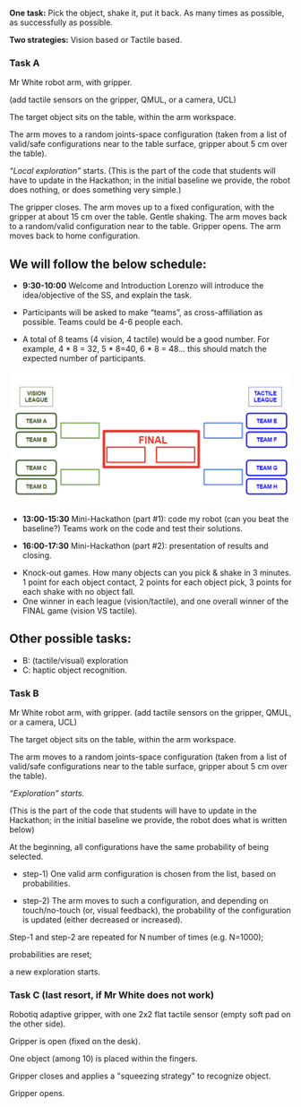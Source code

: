 
**One task:** Pick the object, shake it, put it back. As many times as possible, as successfully as possible.

**Two strategies:** Vision based or Tactile based.

### **Task A**

Mr White robot arm, with gripper.

(add tactile sensors on the gripper, QMUL, or a camera, UCL)

The target object sits on the table, within the arm workspace.

The arm moves to a random joints-space configuration (taken from a list of valid/safe configurations near to the table surface, gripper about 5 cm over the table).

_“Local exploration”_ starts. 
(This is the part of the code that students will have to update in the Hackathon; in the initial baseline we provide, the robot does nothing, or does something very simple.)

The gripper closes. 
The arm moves up to a fixed configuration, with the gripper at about 15 cm over the table.
Gentle shaking.
The arm moves back to a random/valid configuration near to the table.
Gripper opens.
The arm moves back to home configuration.


## We will follow the below schedule:

* **9:30-10:00** Welcome and Introduction
Lorenzo will introduce the idea/objective of the SS, and explain the task.

- Participants will be asked to make “teams”, as cross-affiliation as possible. Teams could be 4-6 people each.

- A total of 8 teams (4 vision, 4 tactile) would be a good number.
For example, 4 \* 8 = 32, 5 \* 8=40, 6 \* 8 = 48… this should match the expected number of participants.


[![Teams](teamsb.png)]() 


* **13:00-15:30** Mini-Hackathon (part #1): code my robot (can you beat the baseline?)
Teams work on the code and test their solutions.


* **16:00-17:30** Mini-Hackathon (part #2): presentation of results and closing.

- Knock-out games. How many objects can you pick & shake in 3 minutes. 1 point for each object contact,  2 points for each object pick, 3 points for each shake with no object fall.
- One winner in each league (vision/tactile), and one overall winner of the FINAL game (vision VS tactile).


## **Other possible tasks:**
* B: (tactile/visual) exploration
* C: haptic object recognition.

### **Task B**

Mr White robot arm, with gripper. (add tactile sensors on the gripper, QMUL, or a camera, UCL)

The target object sits on the table, within the arm workspace.

The arm moves to a random joints-space configuration (taken from a list of valid/safe configurations near to the table surface, gripper about 5 cm over the table).

_“Exploration” starts._

(This is the part of the code that students will have to update in the Hackathon; in the initial baseline we provide, the robot does what is written below)

At the beginning, all configurations have the same probability of being selected.

* step-1) One valid arm configuration is chosen from the list, based on probabilities.

* step-2) The arm moves to such a configuration, and depending on touch/no-touch (or, visual feedback), the probability of the configuration is updated (either decreased or increased).

Step-1 and step-2 are repeated for N number of times (e.g. N=1000); 

probabilities are reset; 

a new exploration starts.



### **Task C** (last resort, if Mr White does not work)

Robotiq adaptive gripper, with one 2x2 flat tactile sensor (empty soft pad on the other side).

Gripper is open (fixed on the desk).

One object (among 10) is placed within the fingers.

Gripper closes and applies a "squeezing strategy" to recognize object.

Gripper opens.

